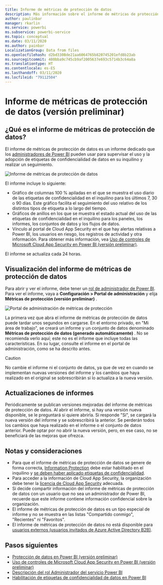 ```yaml
---
title: Informe de métricas de protección de datos
description: Más información sobre el informe de métricas de protección de datos
author: paulinbar
manager: rkarlin
ms.service: powerbi
ms.subservice: powerbi-service
ms.topic: conceptual
ms.date: 03/11/2020
ms.author: painbar
LocalizationGroup: Data from files
ms.openlocfilehash: d2bd3308de21aa6064765b820745201efd8b23ab
ms.sourcegitcommit: 480bba9c745cb9af2005637e693c5714b3c64a8a
ms.translationtype: HT
ms.contentlocale: es-ES
ms.lasthandoff: 03/11/2020
ms.locfileid: "79112504"
---
```

# <a name="data-protection-metrics-report-preview"></a>Informe de métricas de protección de datos (versión preliminar)

## <a name="what-is-the-data-protection-metrics-report"></a>¿Qué es el informe de métricas de protección de datos?
El informe de métricas de protección de datos es un informe dedicado que los [administradores de Power BI](../service-admin-role.md) pueden usar para supervisar el uso y la adopción de etiquetas de confidencialidad de datos en su inquilino y realizar un seguimiento.

![Informe de métricas de protección de datos](./media/service-security-data-protection-metrics-report/protection-metrics-seven-days-1.png)
 
El informe incluye lo siguiente:
* Gráfico de columnas 100 % apiladas en el que se muestra el uso diario de las etiquetas de confidencialidad en el inquilino para los últimos 7, 30 o 90 días. Este gráfico facilita el seguimiento del uso relativo de los distintos tipos de etiqueta a lo largo del tiempo.
* Gráficos de anillos en los que se muestra el estado actual del uso de las etiquetas de confidencialidad en el inquilino para los paneles, los informes, los conjuntos de datos y los flujos de datos.
* Vínculo al portal de Cloud App Security en el que hay alertas relativas a Power BI, los usuarios en riesgo, los registros de actividad y otra información. Para obtener más información, vea [Uso de controles de Microsoft Cloud App Security en Power BI (versión preliminar)](./service-security-using-microsoft-cloud-app-security-controls.md).

El informe se actualiza cada 24 horas.

## <a name="viewing-the-data-protection-metrics-report"></a>Visualización del informe de métricas de protección de datos

Para abrir y ver el informe, debe tener un [rol de administrador de Power BI](../service-admin-role.md).
Para ver el informe, vaya a **Configuración > Portal de administración** y elija **Métricas de protección (versión preliminar)** .

![Portal de administración de métricas de protección](./media/service-security-data-protection-metrics-report/protection-metrics-admin-portal.png)
 
 
La primera vez que abra el informe de métricas de protección de datos puede tardar unos segundos en cargarse. En el entorno privado, en "Mi área de trabajo", se creará un informe y un conjunto de datos denominado **Métricas de protección de datos (generado automáticamente)** . No se recomienda verlo aquí; este no es el informe que incluye todas las características. En su lugar, consulte el informe en el portal de administración, como se ha descrito antes.

> [!CAUTION]
> No cambie el informe ni el conjunto de datos, ya que de vez en cuando se implementan nuevas versiones del informe y los cambios que haya realizado en el original se sobrescribirán si lo actualiza a la nueva versión.

## <a name="report-updates"></a>Actualizaciones de informes

Periódicamente se publican versiones mejoradas del informe de métricas de protección de datos. Al abrir el informe, si hay una versión nueva disponible, se le preguntará si quiere abrirla. Si responde "Sí", se cargará la nueva versión del informe y se sobrescribirá la anterior. Se perderán todos los cambios que haya realizado en el informe o el conjunto de datos anterior. Puede optar por no abrir la nueva versión, pero, en ese caso, no se beneficiará de las mejoras que ofrezca. 
## <a name="notes-and-considerations"></a>Notas y consideraciones
* Para que el informe de métricas de protección de datos se genere de forma correcta, [Information Protection](./service-security-enable-data-sensitivity-labels.md) debe estar habilitado en el inquilino y [se deben haber aplicado etiquetas de confidencialidad](../designer/service-security-apply-data-sensitivity-labels.md). 
* Para acceder a la información de Cloud App Security, la organización debe tener la [licencia de Cloud App Security](https://docs.microsoft.com/power-bi/admin/service-security-using-microsoft-cloud-app-security-controls#microsoft-cloud-app-security-licensing) adecuada.
* Si decide compartir información del informe de métricas de protección de datos con un usuario que no sea un administrador de Power BI, recuerde que este informe contiene información confidencial sobre la organización.
* El informe de métricas de protección de datos es un tipo especial de informe y no se muestra en las listas "Compartido conmigo", "Recientes" ni "Favoritos".
* El informe de métricas de protección de datos no está disponible para [usuarios externos (usuarios invitados de Azure Active Directory B2B)](../service-admin-azure-ad-b2b.md).
## <a name="next-steps"></a>Pasos siguientes
* [Protección de datos en Power BI (versión preliminar)](./service-security-data-protection-overview.md)
* [Uso de controles de Microsoft Cloud App Security en Power BI (versión preliminar)](./service-security-using-microsoft-cloud-app-security-controls.md)
* [Descripción del rol Administrador del servicio Power BI](../service-admin-role.md)
* [Habilitación de etiquetas de confidencialidad de datos en Power BI](./service-security-enable-data-sensitivity-labels.md)